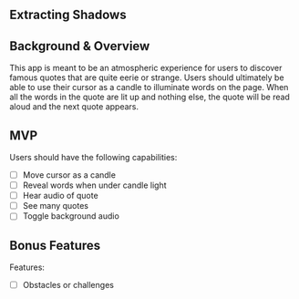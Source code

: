 ## Extracting Shadows

## Background & Overview

This app is meant to be an atmospheric experience for users to discover famous quotes that are quite eerie or strange. Users should ultimately be able to use their cursor as a candle to illuminate words on the page. When all the words in the quote are lit up and nothing else, the quote will be read aloud and the next quote appears.  

## MVP

Users should have the following capabilities:
* [ ] Move cursor as a candle
* [ ] Reveal words when under candle light
* [ ] Hear audio of quote
* [ ] See many quotes
* [ ] Toggle background audio

## Bonus Features

Features:
* [ ] Obstacles or challenges
